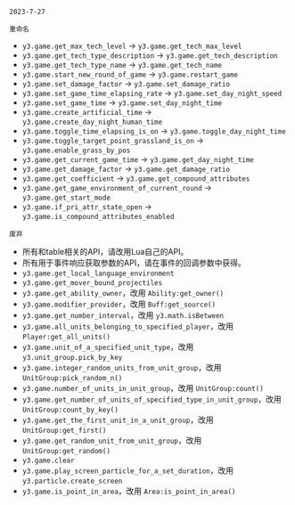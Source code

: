 `2023-7-27`

`重命名`

* `y3.game.get_max_tech_level` -> `y3.game.get_tech_max_level`
* `y3.game.get_tech_type_description` -> `y3.game.get_tech_description`
* `y3.game.get_tech_type_name` -> `y3.game.get_tech_name`
* `y3.game.start_new_round_of_game` -> `y3.game.restart_game`
* `y3.game.set_damage_factor` -> `y3.game.set_damage_ratio`
* `y3.game.set_game_time_elapsing_rate` -> `y3.game.set_day_night_speed`
* `y3.game.set_game_time` -> `y3.game.set_day_night_time`
* `y3.game.create_artificial_time` -> `y3.game.create_day_night_human_time`
* `y3.game.toggle_time_elapsing_is_on` -> `y3.game.toggle_day_night_time`
* `y3.game.toggle_target_point_grassland_is_on` -> `y3.game.enable_grass_by_pos`
* `y3.game.get_current_game_time` -> `y3.game.get_day_night_time`
* `y3.game.get_damage_factor` -> `y3.game.get_damage_ratio`
* `y3.game.get_coefficient` -> `y3.game.get_compound_attributes`
* `y3.game.get_game_environment_of_current_round` -> `y3.game.get_start_mode`
* `y3.game.if_pri_attr_state_open` -> `y3.game.is_compound_attributes_enabled`

`废弃`

* 所有和table相关的API，请改用Lua自己的API。
* 所有用于事件响应获取参数的API，请在事件的回调参数中获得。
* `y3.game.get_local_language_environment`
* `y3.game.get_mover_bound_projectiles`
* `y3.game.get_ability_owner`，改用 `Ability:get_owner()`
* `y3.game.modifier_provider`，改用 `Buff:get_source()`
* `y3.game.get_number_interval`，改用 `y3.math.isBetween`
* `y3.game.all_units_belonging_to_specified_player`，改用 `Player:get_all_units()`
* `y3.game.unit_of_a_specified_unit_type`，改用 `y3.unit_group.pick_by_key`
* `y3.game.integer_random_units_from_unit_group`，改用 `UnitGroup:pick_random_n()`
* `y3.game.number_of_units_in_unit_group`，改用 `UnitGroup:count()`
* `y3.game.get_number_of_units_of_specified_type_in_unit_group`，改用 `UnitGroup:count_by_key()`
* `y3.game.get_the_first_unit_in_a_unit_group`，改用 `UnitGroup:get_first()`
* `y3.game.get_random_unit_from_unit_group`，改用 `UnitGroup:get_random()`
* `y3.game.clear`
* `y3.game.play_screen_particle_for_a_set_duration`，改用 `y3.particle.create_screen`
* `y3.game.is_point_in_area`，改用 `Area:is_point_in_area()`
